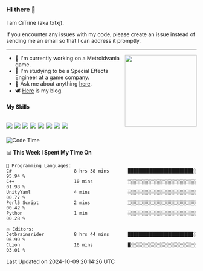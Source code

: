### Hi there 👋

I am CiTrine (aka txtxj).

If you encounter any issues with my code, please create an issue instead of sending me an email so that I can address it promptly.

---

<img align="right" height="190" src="http://github-profile-summary-cards.vercel.app/api/cards/stats?username=txtxj&theme=vue">

- 🌱 I'm currently working on a Metroidvania game.
- 📖 I'm studying to be a Special Effects Engineer at a game company.
- 💬 Ask me about anything [here](https://github.com/txtxj/txtxj/issues).
- 🕊️ [Here](https://txtxj.top) is my blog.

#### My Skills

![](https://img.shields.io/badge/Unity-000000?logo=unity&logoColor=fff)
![](https://img.shields.io/badge/C%23-239120?logo=csharp&logoColor=fff)
![](https://img.shields.io/badge/Python-3e74a2?logo=python&logoColor=fff)
![](https://img.shields.io/badge/C++-65318e?logo=cplusplus&logoColor=fff)
![](https://img.shields.io/badge/C-5654a2?logo=c&logoColor=fff)
![](https://img.shields.io/badge/Vue-4FC08D?logo=vuedotjs&logoColor=fff)
![](https://img.shields.io/badge/Blender-f5792a?logo=blender&logoColor=fff)
![](https://img.shields.io/badge/MS%20SQL-cc2927?logo=microsoftsqlserver&logoColor=fff)
---

<!--START_SECTION:waka-->
![Code Time](http://img.shields.io/badge/Code%20Time-2%2C088%20hrs%201%20min-blue)

📊 **This Week I Spent My Time On** 

```text
💬 Programming Languages: 
C#                       8 hrs 38 mins       ████████████████████████░   95.94 % 
C++                      10 mins             ░░░░░░░░░░░░░░░░░░░░░░░░░   01.98 % 
UnityYaml                4 mins              ░░░░░░░░░░░░░░░░░░░░░░░░░   00.77 % 
Perl5 Script             2 mins              ░░░░░░░░░░░░░░░░░░░░░░░░░   00.42 % 
Python                   1 min               ░░░░░░░░░░░░░░░░░░░░░░░░░   00.28 % 

🔥 Editors: 
Jetbrainsrider           8 hrs 44 mins       ████████████████████████░   96.99 % 
CLion                    16 mins             █░░░░░░░░░░░░░░░░░░░░░░░░   03.01 % 
```


 Last Updated on 2024-10-09 20:14:26 UTC
<!--END_SECTION:waka-->
